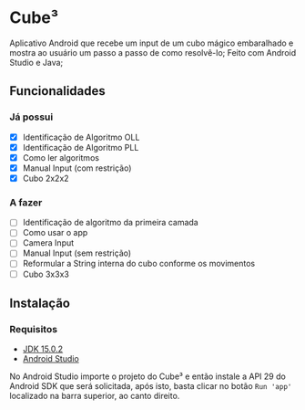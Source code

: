 # Cube³
Aplicativo Android que recebe um input de um cubo mágico embaralhado e mostra ao usuário um passo a passo de como resolvê-lo;
Feito com Android Studio e Java;

## Funcionalidades
### Já possui
- [x] Identificação de Algoritmo OLL
- [x] Identificação de Algoritmo PLL
- [x] Como ler algoritmos
- [x] Manual Input (com restrição)
- [x] Cubo 2x2x2

### A fazer
- [ ] Identificação de algoritmo da primeira camada
- [ ] Como usar o app
- [ ] Camera Input
- [ ] Manual Input (sem restrição)
- [ ] Reformular a String interna do cubo conforme os movimentos
- [ ] Cubo 3x3x3

## Instalação
### Requisitos
- [JDK 15.0.2](https://jdk.java.net/15/)
- [Android Studio](https://developer.android.com/studio)

No Android Studio importe o projeto do Cube³ e então instale a API 29 do Android SDK que será solicitada, após isto, basta clicar no botão `Run 'app'` localizado na barra superior, ao canto direito.
